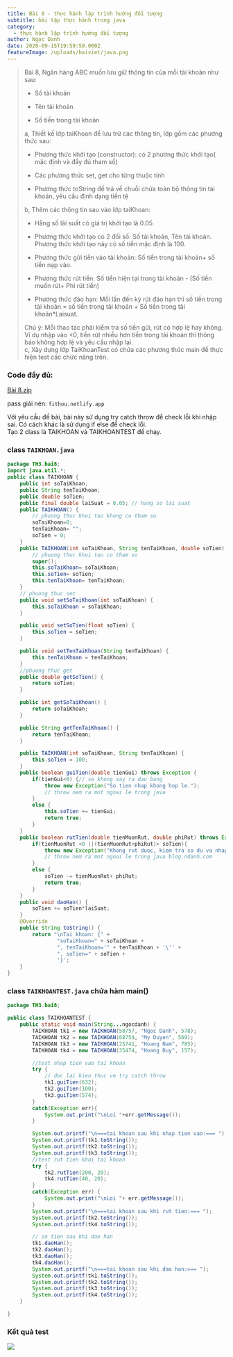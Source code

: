 ```yaml
---
title: Bài 8 - thực hành lập trình hướng đối tượng
subtitle: bài tập thực hành trong java
category:
  - thực hành lập trình hướng đối tượng
author: Ngọc Danh
date: 2020-09-15T19:59:59.000Z
featureImage: /uploads/baiviet/java.png
---
```


> Bài 8, Ngân hàng ABC muốn lưu giữ thông tin của mỗi tài khoản như sau:  
> 
> *   Số tài khoản
> 
> *   Tên tài khoản
> 
> *   Số tiền trong tài khoản
> 
> a, Thiết kế lớp taiKhoan để lưu trữ các thông tin, lớp gồm các phương thức sau:  
> 
> *   Phương thức khởi tạo (constructor): có 2 phương thức khởi tạo( mặc định và đầy đủ tham số)
> 
> *   Các phương thức set, get cho từng thuộc tính
> 
> *   Phương thức toString để trả về chuỗi chứa toàn bộ thông tin tài khoản, yêu cầu định dạng tiền tệ
> 
> b, Thêm các thông tin sau vào lớp taiKhoan:  
> 
> *   Hằng số lãi suất có giá trị khởi tạo là 0.05
> 
> *   Phương thức khởi tạo có 2 đối số: Số tài khoản, Tên tài khoản. Phương thức khởi tạo này có số tiền mặc định là 100.
> 
> *   Phương thức gửi tiền vào tài khoản: Số tiền trong tài khoản+ số tiền nạp vào.
> 
> *   Phương thức rút tiền: Số tiền hiện tại trong tài khoản - (Số tiền muốn rút+ Phí rút tiền)
> 
> *   Phương thức đáo hạn: Mỗi lần đến kỳ rút đáo hạn thì số tiền trong tài khoản = số tiền trong tài khoản + Số tiền trong tài khoản\*Laisuat.
> 
> Chú ý: Mỗi thao tác phải kiểm tra số tiền gửi, rút có hợp lệ hay không. Ví dụ nhập vào <0, tiền rút nhiều hơn tiền trong tài khoản thì thông báo không hợp lệ và yêu cầu nhập lại.  
> c, Xây dựng lớp TaiKhoanTest có chứa các phương thức main để thực hiện test các chức năng trên.

### Code đầy đủ: 

[Bài 8.zip](https://bit.ly/31jbIfR)  

pass giải nén: `fithou.netlify.app`

Với yêu cầu đề bài, bài này sử dụng try catch throw để check lỗi khi nhập sai. Có cách khác là sử dụng if else để check lỗi.  
Tạo 2 class là TAIKHOAN và TAIKHOANTEST để chạy.

### class `TAIKHOAN.java`

```java
package TH3.bai8;
import java.util.*;
public class TAIKHOAN {
    public int soTaiKhoan;
    public String tenTaiKhoan;
    public double soTien;
    public final double laiSuat = 0.05; // hang so lai suat
    public TAIKHOAN() {
        // phuong thuc khoi tao khong co tham so
        soTaiKhoan=0;
        tenTaiKhoan= "";
        soTien = 0;
    }
    public TAIKHOAN(int soTaiKhoan, String tenTaiKhoan, double soTien) {
        // phuong thuc khoi tao co tham so
        super();
        this.soTaiKhoan= soTaiKhoan;
        this.soTien= soTien;
        this.tenTaiKhoan= tenTaiKhoan;
    }
    // phuong thuc set
    public void setSoTaiKhoan(int soTaiKhoan) {
        this.soTaiKhoan = soTaiKhoan;
    }

    public void setSoTien(float soTien) {
        this.soTien = soTien;
    }

    public void setTenTaiKhoan(String tenTaiKhoan) {
        this.tenTaiKhoan = tenTaiKhoan;
    }
    //phuong thuc get
    public double getSoTien() {
        return soTien;
    }

    public int getSoTaiKhoan() {
        return soTaiKhoan;
    }

    public String getTenTaiKhoan() {
        return tenTaiKhoan;
    }

    public TAIKHOAN(int soTaiKhoan, String tenTaiKhoan) {
        this.soTien = 100;
    }
    public boolean guiTien(double tienGui) throws Exception {
        if(tienGui<0) {// se khong xay ra dau bang
            throw new Exception("So tien nhap khong hop le.");
            // throw nem ra mot ngoai le trong java
        }
        else {
            this.soTien += tienGui;
            return true;
        }
    }
    public boolean rutTien(double tienMuonRut, double phiRut) throws Exception {
        if(tienMuonRut <0 ||(tienMuonRut+phiRut)> soTien){
            throw new Exception("Khong rut duoc, kiem tra so du va nhap lai.");
            // throw nem ra mot ngoai le trong java blog.ndanh.com
        }
        else {
            soTien -= tienMuonRut+ phiRut;
            return true;
        }
    }
    public void daoHan() {
        soTien += soTien*laiSuat;
    }
    @Override
    public String toString() {
        return "\nTai khoan: {" +
                "soTaiKhoan=" + soTaiKhoan +
                ", tenTaiKhoan='" + tenTaiKhoan + '\'' +
                ", soTien=" + soTien +
                '}';
    }
}
```

### class `TAIKHOANTEST.java` chứa hàm main()

```java
package TH3.bai8;

public class TAIKHOANTEST {
    public static void main(String...ngocdanh) {
        TAIKHOAN tk1 = new TAIKHOAN(58757, "Ngoc Danh", 578);
        TAIKHOAN tk2 = new TAIKHOAN(68754, "My Duyen", 569);
        TAIKHOAN tk3 = new TAIKHOAN(25741, "Hoang Nam", 785);
        TAIKHOAN tk4 = new TAIKHOAN(35474, "Hoang Duy", 157);

        //test nhap tien vao tai khoan
        try {
            // doc lai kien thuc ve try catch throw
            tk1.guiTien(632);
            tk2.guiTien(100);
            tk3.guiTien(574);
        }
        catch(Exception err){
            System.out.print("\nLoi "+err.getMessage());
        }

        System.out.printf("\n===tai khoan sau khi nhap tien vao:=== ");
        System.out.printf(tk1.toString());
        System.out.printf(tk2.toString());
        System.out.printf(tk3.toString());
        //test rut tien khoi tai khoan
        try {
            tk2.rutTien(200, 20);
            tk4.rutTien(40, 20);
        }
        catch(Exception err) {
            System.out.print("\nLoi "+ err.getMessage());
        }
        System.out.printf("\n===tai khoan sau khi rut tien:=== ");
        System.out.printf(tk2.toString());
        System.out.printf(tk4.toString());

        // so tien sau khi dao han
        tk1.daoHan();
        tk2.daoHan();
        tk3.daoHan();
        tk4.daoHan();
        System.out.printf("\n===tai khoan sau khi dao han:=== ");
        System.out.printf(tk1.toString());
        System.out.printf(tk2.toString());
        System.out.printf(tk3.toString());
        System.out.printf(tk4.toString());
    }

}
```

### Kết quả test

[![](https://1.bp.blogspot.com/-yejd4eW1C2E/XnOhjkRJzUI/AAAAAAAAd3s/KT-kOKei08879Wo9LJALVvgOsp_V5V4swCLcBGAsYHQ/s640/bai8.png)](https://1.bp.blogspot.com/-yejd4eW1C2E/XnOhjkRJzUI/AAAAAAAAd3s/KT-kOKei08879Wo9LJALVvgOsp_V5V4swCLcBGAsYHQ/s1600/bai8.png)